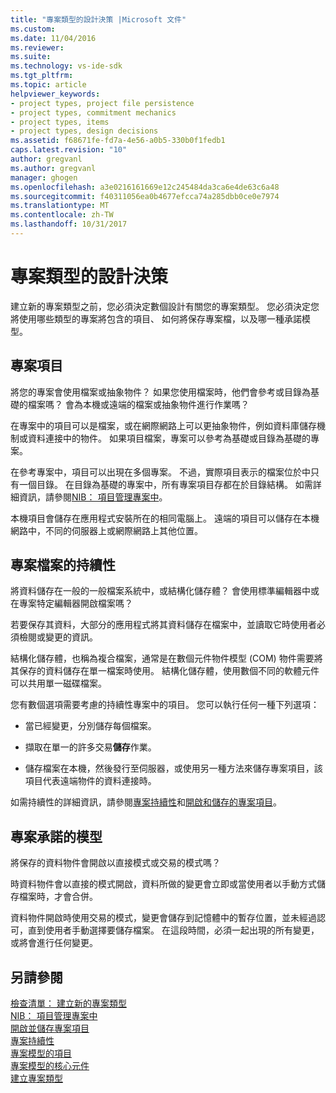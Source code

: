 ```yaml
---
title: "專案類型的設計決策 |Microsoft 文件"
ms.custom: 
ms.date: 11/04/2016
ms.reviewer: 
ms.suite: 
ms.technology: vs-ide-sdk
ms.tgt_pltfrm: 
ms.topic: article
helpviewer_keywords:
- project types, project file persistence
- project types, commitment mechanics
- project types, items
- project types, design decisions
ms.assetid: f68671fe-fd7a-4e56-a0b5-330b0f1fedb1
caps.latest.revision: "10"
author: gregvanl
ms.author: gregvanl
manager: ghogen
ms.openlocfilehash: a3e0216161669e12c245484da3ca6e4de63c6a48
ms.sourcegitcommit: f40311056ea0b4677efcca74a285dbb0ce0e7974
ms.translationtype: MT
ms.contentlocale: zh-TW
ms.lasthandoff: 10/31/2017
---
```

# <a name="project-type-design-decisions"></a>專案類型的設計決策
建立新的專案類型之前，您必須決定數個設計有關您的專案類型。 您必須決定您將使用哪些類型的專案將包含的項目、 如何將保存專案檔，以及哪一種承諾模型。  
  
## <a name="project-items"></a>專案項目  
 將您的專案會使用檔案或抽象物件？ 如果您使用檔案時，他們會參考或目錄為基礎的檔案嗎？ 會為本機或遠端的檔案或抽象物件進行作業嗎？  
  
 在專案中的項目可以是檔案，或在網際網路上可以更抽象物件，例如資料庫儲存機制或資料連接中的物件。 如果項目檔案，專案可以參考為基礎或目錄為基礎的專案。  
  
 在參考專案中，項目可以出現在多個專案。 不過，實際項目表示的檔案位於中只有一個目錄。 在目錄為基礎的專案中，所有專案項目存都在於目錄結構。 如需詳細資訊，請參閱[NIB： 項目管理專案中](http://msdn.microsoft.com/en-us/762e606b-7f44-4b66-97a1-e30a703654a0)。  
  
 本機項目會儲存在應用程式安裝所在的相同電腦上。 遠端的項目可以儲存在本機網路中，不同的伺服器上或網際網路上其他位置。  
  
## <a name="project-file-persistence"></a>專案檔案的持續性  
 將資料儲存在一般的一般檔案系統中，或結構化儲存體？ 會使用標準編輯器中或在專案特定編輯器開啟檔案嗎？  
  
 若要保存其資料，大部分的應用程式將其資料儲存在檔案中，並讀取它時使用者必須檢閱或變更的資訊。  
  
 結構化儲存體，也稱為複合檔案，通常是在數個元件物件模型 (COM) 物件需要將其保存的資料儲存在單一檔案時使用。 結構化儲存體，使用數個不同的軟體元件可以共用單一磁碟檔案。  
  
 您有數個選項需要考慮的持續性專案中的項目。 您可以執行任何一種下列選項：  
  
-   當已經變更，分別儲存每個檔案。  
  
-   擷取在單一的許多交易**儲存**作業。  
  
-   儲存檔案在本機，然後發行至伺服器，或使用另一種方法來儲存專案項目，該項目代表遠端物件的資料連接時。  
  
 如需持續性的詳細資訊，請參閱[專案持續性](../../extensibility/internals/project-persistence.md)和[開啟和儲存的專案項目](../../extensibility/internals/opening-and-saving-project-items.md)。  
  
## <a name="project-commitment-model"></a>專案承諾的模型  
 將保存的資料物件會開啟以直接模式或交易的模式嗎？  
  
 時資料物件會以直接的模式開啟，資料所做的變更會立即或當使用者以手動方式儲存檔案時，才會合併。  
  
 資料物件開啟時使用交易的模式，變更會儲存到記憶體中的暫存位置，並未經過認可，直到使用者手動選擇要儲存檔案。 在這段時間，必須一起出現的所有變更，或將會進行任何變更。  
  
## <a name="see-also"></a>另請參閱  
 [檢查清單： 建立新的專案類型](../../extensibility/internals/checklist-creating-new-project-types.md)   
 [NIB： 項目管理專案中](http://msdn.microsoft.com/en-us/762e606b-7f44-4b66-97a1-e30a703654a0)   
 [開啟並儲存專案項目](../../extensibility/internals/opening-and-saving-project-items.md)   
 [專案持續性](../../extensibility/internals/project-persistence.md)   
 [專案模型的項目](../../extensibility/internals/elements-of-a-project-model.md)   
 [專案模型的核心元件](../../extensibility/internals/project-model-core-components.md)   
 [建立專案類型](../../extensibility/internals/creating-project-types.md)